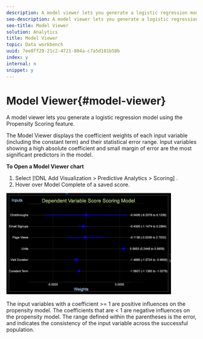 ```yaml
---
description: A model viewer lets you generate a logistic regression model using the Propensity Scoring feature.
seo-description: A model viewer lets you generate a logistic regression model using the Propensity Scoring feature.
seo-title: Model Viewer
solution: Analytics
title: Model Viewer
topic: Data workbench
uuid: 7ee8ff29-21c2-4721-804a-c7a5d101b50b
index: y
internal: n
snippet: y
---
```


# Model Viewer{#model-viewer}

A model viewer lets you generate a logistic regression model using the Propensity Scoring feature.

The Model Viewer displays the coefficient weights of each input variable (including the constant term) and their statistical error range. Input variables showing a high absolute coefficient and small margin of error are the most significant predictors in the model.

**To Open a Model Viewer chart**

1. Select [!DNL Add Visualization > Predictive Analytics > Scoring] . 
1. Hover over Model Complete of a saved score.

![](assets/propensity_model_viewer.png)

The input variables with a coefficient >= 1 are positive influences on the propensity model. The coefficients that are < 1 are negative influences on the propensity model. The range defined within the parentheses is the error, and indicates the consistency of the input variable across the successful population. 
